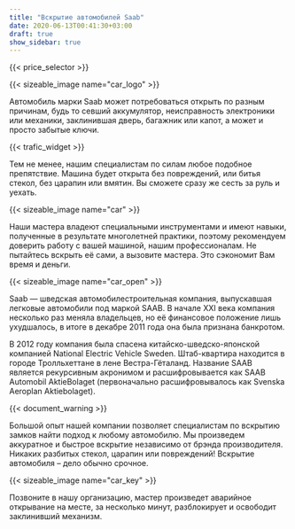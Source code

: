 ```yaml
---
title: "Вскрытие автомобилей Saab"
date: 2020-06-13T00:41:30+03:00
draft: true
show_sidebar: true
---
```


{{< price_selector >}}

{{< sizeable_image name="car_logo" >}}

Автомобиль марки Saab может потребоваться открыть по разным причинам, будь то севший аккумулятор, неисправность электроники или механики, заклинившая дверь, багажник или капот, а может и просто забытые ключи. 

{{< trafic_widget >}}

Тем не менее, нашим специалистам по силам любое подобное препятствие. Машина будет открыта без повреждений, или битья стекол, без царапин или вмятин. Вы сможете сразу же сесть за руль и уехать.

{{< sizeable_image name="car" >}}

Наши мастера владеют специальными инструментами и имеют навыки, полученные в результате многолетней практики, поэтому рекомендуем доверить работу с вашей машиной, нашим профессионалам. Не пытайтесь вскрыть её сами, а вызовите мастера. Это сэкономит Вам время и деньги.

{{< sizeable_image name="car_open" >}}

Saab — шведская автомобилестроительная компания, выпускавшая легковые автомобили под маркой SAAB. В начале XXI века компания несколько раз меняла владельцев, но её финансовое положение лишь ухудшалось, в итоге в декабре 2011 года она была признана банкротом. 

В 2012 году компания была спасена китайско-шведско-японской компанией National Electric Vehicle Sweden. Штаб-квартира находится в городе Тролльхеттане в лене Вестра-Гёталанд. Название SAAB является рекурсивным акронимом и расшифровывается как SAAB Automobil AktieBolaget (первоначально расшифровывалось как Svenska Aeroplan Aktiebolaget).

{{< document_warning >}}

Большой опыт нашей компании позволяет специалистам по вскрытию замков найти подход к любому автомобилю. Мы произведем аккуратное и быстрое вскрытие независимо от брэнда производителя. Никаких разбитых стекол, царапин или повреждений! Вскрытие автомобиля – дело обычно срочное. 

{{< sizeable_image name="car_key" >}}

Позвоните в нашу организацию, мастер произведет аварийное открывание на месте, за несколько минут, разблокирует и освободит заклинивший механизм.
